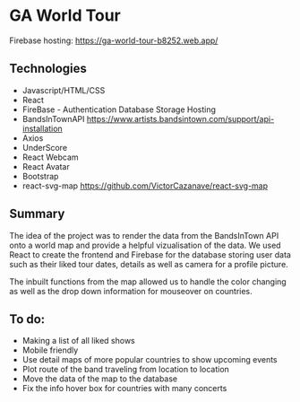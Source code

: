 # GA World Tour
Firebase hosting: https://ga-world-tour-b8252.web.app/

## Technologies 
- Javascript/HTML/CSS
- React
- FireBase - Authentication Database Storage Hosting
- BandsInTownAPI https://www.artists.bandsintown.com/support/api-installation
- Axios
- UnderScore
- React Webcam
- React Avatar
- Bootstrap
- react-svg-map https://github.com/VictorCazanave/react-svg-map


## Summary
The idea of the project was to render the data from the BandsInTown API onto a world map and provide a helpful vizualisation of the data.
We used React to create the frontend and Firebase for the database storing user data such as their liked tour dates, details as well as camera for a profile picture.


The inbuilt functions from the map allowed us to handle the color changing as well as the drop down information for mouseover on countries.

## To do:
- Making a list of all liked shows
- Mobile friendly
- Use detail maps of more popular countries to show upcoming events
- Plot route of the band traveling from location to location
- Move the data of the map to the database
- Fix the info hover box for countries with many concerts

